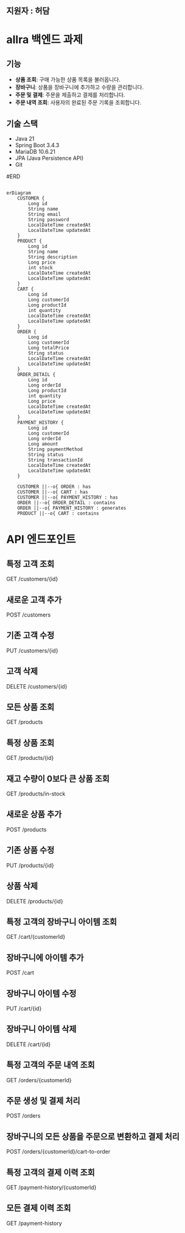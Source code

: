 ## 지원자 : 허담

# allra 백엔드 과제

## 기능
- **상품 조회**: 구매 가능한 상품 목록을 불러옵니다.
- **장바구니**: 상품을 장바구니에 추가하고 수량을 관리합니다.
- **주문 및 결제**: 주문을 제출하고 결제를 처리합니다.
- **주문 내역 조회**: 사용자의 완료된 주문 기록을 조회합니다.

## 기술 스택
- Java 21
- Spring Boot 3.4.3
- MariaDB 10.6.21
- JPA (Java Persistence API)
- Git

#ERD
```mermaid

erDiagram
    CUSTOMER {
        Long id
        String name
        String email
        String password
        LocalDateTime createdAt
        LocalDateTime updatedAt
    }
    PRODUCT {
        Long id
        String name
        String description
        Long price
        int stock
        LocalDateTime createdAt
        LocalDateTime updatedAt
    }
    CART {
        Long id
        Long customerId
        Long productId
        int quantity
        LocalDateTime createdAt
        LocalDateTime updatedAt
    }
    ORDER {
        Long id
        Long customerId
        Long totalPrice
        String status
        LocalDateTime createdAt
        LocalDateTime updatedAt
    }
    ORDER_DETAIL {
        Long id
        Long orderId
        Long productId
        int quantity
        Long price
        LocalDateTime createdAt
        LocalDateTime updatedAt
    }
    PAYMENT_HISTORY {
        Long id
        Long customerId
        Long orderId
        Long amount
        String paymentMethod
        String status
        String transactionId
        LocalDateTime createdAt
        LocalDateTime updatedAt
    }

    CUSTOMER ||--o{ ORDER : has
    CUSTOMER ||--o{ CART : has
    CUSTOMER ||--o{ PAYMENT_HISTORY : has
    ORDER ||--o{ ORDER_DETAIL : contains
    ORDER ||--o{ PAYMENT_HISTORY : generates
    PRODUCT ||--o{ CART : contains

```

# API 엔드포인트

## 특정 고객 조회
GET /customers/{id}

## 새로운 고객 추가
POST /customers

## 기존 고객 수정
PUT /customers/{id}

## 고객 삭제
DELETE /customers/{id}

## 모든 상품 조회
GET /products

## 특정 상품 조회
GET /products/{id}

## 재고 수량이 0보다 큰 상품 조회
GET /products/in-stock

## 새로운 상품 추가
POST /products

## 기존 상품 수정
PUT /products/{id}

## 상품 삭제
DELETE /products/{id}

## 특정 고객의 장바구니 아이템 조회
GET /cart/{customerId}

## 장바구니에 아이템 추가
POST /cart

## 장바구니 아이템 수정
PUT /cart/{id}

## 장바구니 아이템 삭제
DELETE /cart/{id}

## 특정 고객의 주문 내역 조회
GET /orders/{customerId}

## 주문 생성 및 결제 처리
POST /orders

## 장바구니의 모든 상품을 주문으로 변환하고 결제 처리
POST /orders/{customerId}/cart-to-order

## 특정 고객의 결제 이력 조회
GET /payment-history/{customerId}

## 모든 결제 이력 조회
GET /payment-history
